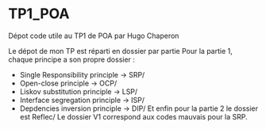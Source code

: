 # TP1_POA
Dépot code utile au TP1 de POA par Hugo Chaperon

Le dépot de mon TP est réparti en dossier par partie
Pour la partie 1, chaque principe a son propre dossier :
  - Single Responsibility principle -> SRP/
  - Open-close principle -> OCP/
  - Liskov substitution principle -> LSP/
  - Interface segregation principle -> ISP/
  - Depdencies inversion principle -> DIP/
Et enfin pour la partie 2 le dossier est Reflec/
Le dossier V1 correspond aux codes mauvais pour la SRP.
